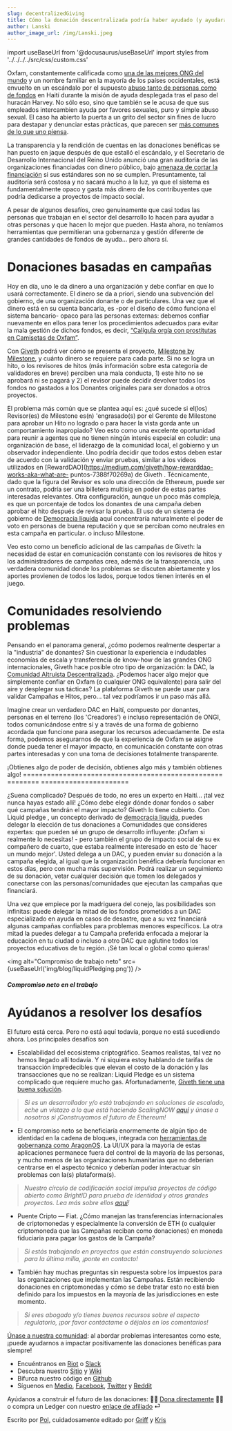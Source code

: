 ```yaml
---
slug: decentralizedGiving
title: Cómo la donación descentralizada podría haber ayudado (y ayudará) a aumentar la transparencia y evitar casos como el escándalo de Oxfam
author: Lanski
author_image_url: /img/Lanski.jpeg
---
```

import useBaseUrl from '@docusaurus/useBaseUrl'
import styles from '../../../../src/css/custom.css'


Oxfam, constantemente calificada como [una de las mejores ONG del mundo](https://www.oxfam.org.uk/blogs/2012/01/oxfam-number-three-in-top-100-best-ngos) y un nombre familiar en la mayoría de los países occidentales, está envuelto en un escándalo por el supuesto [abuso tanto de personas como de fondos](http://nationalpost.com/news/world/a-full-on-caligula-orgy-oxfam-charity-accused-of-exploiting-haiti-disaster-victims-for-sex) en Haití durante la misión de ayuda desplegada tras el paso del huracán Harvey. No sólo eso, sino que también se le acusa de que sus empleados intercambien ayuda por favores sexuales, puro y simple abuso sexual. El caso ha abierto la puerta a un grito del sector sin fines de lucro para destapar y denunciar estas prácticas, que parecen ser [más comunes de lo que uno piensa](https://www.theguardian.com/global-development/audio/2018/feb/14/oxfam-allegations-are-tip-of-iceberg-sexual-harssment-and-aid-workers-podcast).

La transparencia y la rendición de cuentas en las donaciones benéficas se han puesto en jaque después de que estalló el escándalo, y el Secretario de Desarrollo Internacional del Reino Unido anunció una gran auditoría de las organizaciones financiadas con dinero público, bajo [amenaza de cortar la financiación](https://www.independent.co.uk/news/uk/home-news/oxfam-sexual-abuse-aid-workers-haiti-prostitutes-scandal-national-crime-agency-mordaunt-latest-a8211211.html) si sus estándares son no se cumplen. Presuntamente, tal auditoría será costosa y no sacará mucho a la luz, ya que el sistema es fundamentalmente opaco y gasta más dinero de los contribuyentes que podría dedicarse a proyectos de impacto social.

A pesar de algunos desafíos, creo genuinamente que casi todas las personas que trabajan en el sector del desarrollo lo hacen para ayudar a otras personas y que hacen lo mejor que pueden. Hasta ahora, no teníamos herramientas que permitieran una gobernanza y gestión diferente de grandes cantidades de fondos de ayuda… pero ahora sí.

Donaciones basadas en campañas
=====================

Hoy en día, uno le da dinero a una organización y debe confiar en que lo usará correctamente. El dinero se da a priori, siendo una subvención del gobierno, de una organización donante o de particulares. Una vez que el dinero está en su cuenta bancaria, es -por el diseño de cómo funciona el sistema bancario- opaco para las personas externas: debemos confiar nuevamente en ellos para tener los procedimientos adecuados para evitar la mala gestión de dichos fondos, es decir, [“Calígula orgía con prostitutas en Camisetas de Oxfam”](https://www.thetimes.co.uk/article/oxfam-in-haiti-it-was-like-a-caligula-orgy-with-prostitutes-in-oxfam-t-shirts-p32wlk0rp).

Con [Giveth](http://giveth.io/) podrá ver cómo se presenta el proyecto, [Milestone by Milestone](https://medium.com/giveth/what-is-the-future-of-dar-d50446b0a0e4), y cuánto dinero se requiere para cada parte. Si no se logra un hito, o los revisores de hitos (más información sobre esta categoría de validadores en breve) perciben una mala conducta, 1) este hito no se aprobará ni se pagará y 2) el revisor puede decidir devolver todos los fondos no gastados a los Donantes originales para ser donados a otros proyectos.

El problema más común que se plantea aquí es: ¿qué sucede si el(los) Revisor(es) de Milestone es(n) 'engrasado(s) por el Gerente de Milestone para aprobar un Hito no logrado o para hacer la vista gorda ante un comportamiento inapropiado? Veo esto como una excelente oportunidad para reunir a agentes que no tienen ningún interés especial en coludir: una organización de base, el liderazgo de la comunidad local, el gobierno y un observador independiente. Uno podría decidir que todos estos deben estar de acuerdo con la validación y enviar pruebas, similar a los videos utilizados en [RewardDAO](https://medium.com/giveth/how-rewarddao-works-aka-what-are- puntos-7388f70269a) de Giveth . Técnicamente, dado que la figura del Revisor es solo una dirección de Ethereum, puede ser un contrato, podría ser una billetera multisig en poder de estas partes interesadas relevantes. Otra configuración, aunque un poco más compleja, es que un porcentaje de todos los donantes de una campaña deben aprobar el hito después de revisar la prueba. El uso de un sistema de gobierno de [Democracia líquida](https://medium.com/giveth/liquid-democracy-what-that-bd3c63e8df52) aquí concentraría naturalmente el poder de voto en personas de buena reputación y que se perciban como neutrales en esta campaña en particular. o incluso Milestone.

Veo esto como un beneficio adicional de las campañas de Giveth: la necesidad de estar en comunicación constante con los revisores de hitos y los administradores de campañas crea, además de la transparencia, una verdadera comunidad donde los problemas se discuten abiertamente y los aportes provienen de todos los lados, porque todos tienen interés en el juego.

Comunidades resolviendo problemas
============================

Pensando en el panorama general, ¿cómo podemos realmente despertar a la "industria" de donantes? Sin cuestionar la experiencia e indudables economías de escala y transferencia de know-how de las grandes ONG internacionales, Giveth hace posible otro tipo de organización: la DAC, la [Comunidad Altruista Descentralizada](https://medium.com/giveth/giveth-introduces-decentralized-altruistic-communities-dacs-d1155a79bdc4). ¿Podemos hacer algo mejor que simplemente confiar en Oxfam (o cualquier ONG equivalente) para salir del aire y desplegar sus tácticas? La plataforma Giveth se puede usar para validar Campañas e Hitos, pero… tal vez podríamos ir un paso más allá.

Imagine crear un verdadero DAC en Haití, compuesto por donantes, personas en el terreno (los 'Creadores') e incluso representación de ONGI, todos comunicándose entre sí y a través de una forma de gobierno acordada que funcione para asegurar los recursos adecuadamente. De esta forma, podemos asegurarnos de que la experiencia de Oxfam se asigne donde pueda tener el mayor impacto, en comunicación constante con otras partes interesadas y con una toma de decisiones totalmente transparente.

¡Obtienes algo de poder de decisión, obtienes algo más y también obtienes algo!
================================================== ======== ======================

¿Suena complicado? Después de todo, no eres un experto en Haití… ¡tal vez nunca hayas estado allí! ¿Cómo debe elegir dónde donar fondos o saber qué campañas tendrán el mayor impacto? Giveth lo tiene cubierto. Con Liquid pledge , un concepto derivado de [democracia líquida](https://medium.com/giveth/liquid-democracy-what-that-bd3c63e8df52), puedes delegar la elección de tus donaciones a Comunidades que consideres expertas: que pueden sé un grupo de desarrollo influyente: ¡Oxfam si realmente lo necesitas! - pero también el grupo de impacto social de su ex compañero de cuarto, que estaba realmente interesado en esto de 'hacer un mundo mejor'. Usted delega a un DAC, y pueden enviar su donación a la campaña elegida, al igual que la organización benéfica debería funcionar en estos días, pero con mucha más supervisión. Podrá realizar un seguimiento de su donación, vetar cualquier decisión que tomen los delegados y conectarse con las personas/comunidades que ejecutan las campañas que financiará.

Una vez que empiece por la madriguera del conejo, las posibilidades son infinitas: puede delegar la mitad de los fondos prometidos a un DAC especializado en ayuda en casos de desastre, que a su vez financiará algunas campañas confiables para problemas menores específicos. La otra mitad la puedes delegar a tu Campaña preferida enfocada a mejorar la educación en tu ciudad o incluso a otro DAC que aglutine todos los proyectos educativos de tu región. ¡Sé tan local o global como quieras!

<img alt="Compromiso de trabajo neto" src={useBaseUrl('img/blog/liquidPledging.png')} />

##### Compromiso neto en el trabajo

Ayúdanos a resolver los desafíos
==================================

El futuro está cerca. Pero no está aquí todavía, porque no está sucediendo ahora. Los principales desafíos son

* Escalabilidad del ecosistema criptográfico. Seamos realistas, tal vez no hemos llegado allí todavía. Y ni siquiera estoy hablando de tarifas de transacción impredecibles que elevan el costo de la donación y las transacciones que no se realizan: Liquid Pledge es un sistema complicado que requiere mucho gas. Afortunadamente, [Giveth tiene una buena solución](https://medium.com/giveth/tackling-ethereum-scalability-issues-29bd700b5060).

> _Si es un desarrollador y/o está trabajando en soluciones de escalado, eche un vistazo a lo que está haciendo ScalingNOW_ [_aquí_](https://medium.com/giveth/scalingnow-bridge-chains-parity-8c359aca2b01) _y únase a nosotros si ¡Construyamos el futuro de Ethereum!_

* El compromiso neto se beneficiaría enormemente de algún tipo de identidad en la cadena de bloques, integrada con [herramientas de gobernanza como AragonOS](https://blog.aragon.one/annunciando-aragon-labs-a679693429ae). La UI/UX para la mayoría de estas aplicaciones permanece fuera del control de la mayoría de las personas, y mucho menos de las organizaciones humanitarias que no deberían centrarse en el aspecto técnico y deberían poder interactuar sin problemas con la(s) plataforma(s).

> _Nuestro círculo de codificación social impulsa proyectos de código abierto como BrightID para prueba de identidad y otros grandes proyectos. Lea más sobre ellos_ [_aquí_](https://steemit.com/blockchain4humanity/@giveth/what-is-the-social-coding-circle)_!_

* Puente Cripto — Fiat. ¿Cómo manejan las transferencias internacionales de criptomonedas y especialmente la conversión de ETH (o cualquier criptomoneda que las Campañas reciban como donaciones) en moneda fiduciaria para pagar los gastos 
de la Campaña?

> _Si estás trabajando en proyectos que están construyendo soluciones para la última milla, ¡ponte en contacto!_

* También hay muchas preguntas sin respuesta sobre los impuestos para las organizaciones que implementan las Campañas. Están recibiendo donaciones en criptomonedas y cómo se debe tratar esto no está bien definido para los impuestos en la mayoría de las jurisdicciones en este momento.

> _Si eres abogado y/o tienes buenos recursos sobre el aspecto regulatorio, ¡por favor contáctame o déjalos en los comentarios!_

[Únase a nuestra comunidad](http://join.giveth.io/): al abordar problemas interesantes como este, ¡puede ayudarnos a impactar positivamente las donaciones benéficas para siempre!

* Encuéntranos en [Riot](https://riot.im/app/#/group/+giveth:matrix.org) o [Slack](http://slack.giveth.io/)
* Descubra nuestro [Sitio](http://giveth.io/) y [Wiki](https://wiki.giveth.io/)
* Bifurca nuestro código en [Github](http://github.com/Giveth/)
* Síguenos en [Medio](http://medium.com/giveth/), [Facebook](https://www.facebook.com/givethio), [Twitter](http://twitter.com/givethio ) y [Reddit](https://www.reddit.com/r/giveth/)

Ayúdanos a construir el futuro de las donaciones: 🤲🏼 [Dona directamente](http://donate.giveth.io/) 🤲🏼 o compra un Ledger con nuestro [enlace de afiliado](https://www.ledgerwallet.com/products/ledger-nano-s?utm_source=&utm_medium=afiliado&utm_campaign=d663) ⏎

Escrito por [Pol,](https://steemit.com/@pol-lanski) cuidadosamente editado por [Griff](http://twitter.com/thegrifft) y [Kris](http://twitter.com/Krisis)